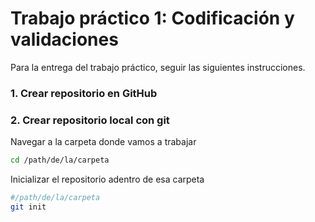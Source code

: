 # Trabajo práctico 1​: Codificación y validaciones​

Para la entrega del trabajo práctico, seguir las siguientes instrucciones.

### 1. Crear repositorio en GitHub
### 2. Crear repositorio local con git
Navegar a la carpeta donde vamos a trabajar
```bash
cd /path/de/la/carpeta
```
Inicializar el repositorio adentro de esa carpeta
```bash
#/path/de/la/carpeta
git init
```
